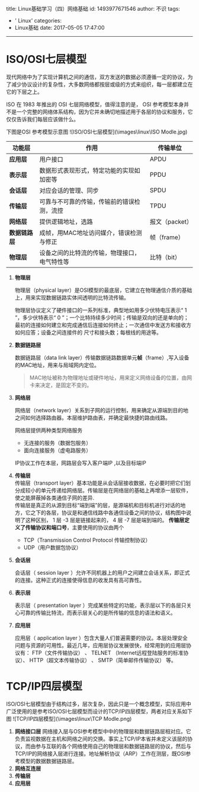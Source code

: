 title: Linux基础学习（四）网络基础
id: 1493977671546
author: 不识
tags:
  - ' Linux'
categories:
  - Linux基础
date: 2017-05-05 17:47:00
---
# ISO/OSI七层模型
现代网络中为了实现计算机之间的通信，双方发送的数据必须遵循一定的协议，为了减少协议设计的复杂性，大多数网络都按层或级的方式来组织，每一层都建立在它的下层之上。

ISO 在 1983 年推出的 OSI 七层网络模型，值得注意的是， OSI 参考模型本身并不是一个完整的网络体系结构，因为它并未确切地描述用于各层的协议和服务，它仅仅告诉我们每层应该做什么。

<!-- more -->

下图是OSI 参考模型示意图
![ISO/OSI七层模型](\images\linux\ISO Modle.jpg)

|功能层|作用|传输单位|
|------|----|--------|
|**应用层**|用户接口|APDU|
|**表示层**|数据形式表现形式，特定功能的实现如加密等|PPDU|
|**会话层**|对应会话的管理、同步|SPDU|
|**传输层**|可靠与不可靠的传输，传输前的错误检测，流控|TPDU|
|**网络层**|提供逻辑地址，选路|报文（packet）|
|**数据链路层**|成帧，用MAC地址访问媒介，错误检测与修正|帧（frame）|
|**物理层**|设备之间的比特流的传输，物理接口，电气特性等|比特（bit）|
1. **物理层**

	物理层（physical layer）是OSI模型的最底层，它建立在物理通信介质的基础上，用来实现数据链路实体间透明的比特流传输。

	物理层协议定义了硬件接口的一系列标准，典型地如用多少伏特电压表示“ 1 ”，多少伏特表示“ 0 ”；一个比特持续多少时间；传输是双向的还是单向的；最初的连接如何建立和完成通信后连接如何终止；一次通信中发送方和接收方如何应答；设备之间连接件的 尺寸和接头数；每根线的用途等。

2. **数据链路层**

	数据链路层（data link layer）传输数据链路数据单元**帧**（frame）,写入设备的MAC地址，用来与局域网内定位。
    > MAC地址被称为物理地址或硬件地址，用来定义网络设备的位置，由网卡来决定，是固定不变的。
    
3. **网络层**

	网络层（network layer）关系到子网的运行控制，用来确定从源端到目的地之间如何选择路由器。本层维护路由表，并确定最快捷的路由线路。
    
   网络层提供两种类型网络服务   
    - 无连接的服务（数据包服务）
    - 面向连接服务（虚电路服务）
    
	IP协议工作在本层，网路层会写入客户端IP ,以及目标端IP  
4. **传输层**  
	传输层（transport layer）基本功能是从会话层接收数据，在必要时把它们划分成较小的单元传递给网络层。传输层是在网络层的基础上再增添一层软件，使之能屏蔽掉各类通信子网的差异.   
   传输层是真正的从源到目标“端到端”的层，是源端机和目标机进行对话的地方，它之下的各层，协议是和通信线路中各通信设备之间的协议，结构图中说明了这种区别， 1 层 -3 层是链接起来的， 4 层 -7 层是端到端的。
   **传输层定义了传输协议和端口号**，主要使用的协议由两个
   - TCP（Transmission Control Protocol 传输控制协议）
   - UDP（用户数据包协议）
   
5. **会话层**
 
	会话层（ session layer ）允许不同机器上的用户之间建立会话关系，即正式的连接。这种正式的连接使得信息的收发具有高可靠性。
    
6. **表示层**

	表示层（ presentation layer ）完成某些特定的功能，表示层以下的各层只关心可靠的传输比特流，而表示层关心的是所传输的信息的语法和语义。
     
7. **应用层**

	应用层（ application layer ）包含大量人们普遍需要的协议。本层处理安全问题与资源的可用性。最近几年，应用层协议发展很快，经常用到的应用层协议有： FTP（文件传输协议） 、 TELNET （Internet远程登陆服务的标准协议）、 HTTP（超文本传输协议） 、 SMTP（简单邮件传输协议） 等。

# TCP/IP四层模型

ISO/OSI七层模型由于结构过多，层次复杂，因此只是一个概念模型，实际应用中广泛使用的是参考ISO/OSI七层模型而设计的TCP/IP四层模型，两者对应关系如下图
![TCP/IP四层模型](\images\linux\TCP Modle.png)
1. **网络接口层**
网络接入层与OSI参考模型中中的物理层和数据链路层相对应。它负责监视数据在主机和网络之间的交换。事实上TCP/IP本省并未定义该层的协议，而由参与互联的各个网络使用自己的物理层和数据链路层的协议，然后与TCP/IP的网络接入层进行连接。地址解析协议（ARP）工作在测层，既OSI参考模型的数据数据链路层。
2. **网络互连层**
3. **传输层**
4. **应用层**




